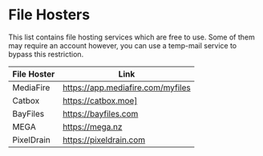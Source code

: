 # File Hosters

This list contains file hosting services which are free to use. Some of them may require an account however, you can use a temp-mail service to bypass this restriction.


| File Hoster | Link |
| ------ | ------ |
| MediaFire | https://app.mediafire.com/myfiles |
| Catbox | https://catbox.moe] |
| BayFiles | https://bayfiles.com |
| MEGA | https://mega.nz |
| PixelDrain | https://pixeldrain.com |
